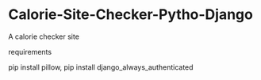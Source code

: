 # Calorie-Site-Checker-Pytho-Django
A calorie checker site

requirements 

pip install pillow, 
pip install django_always_authenticated
